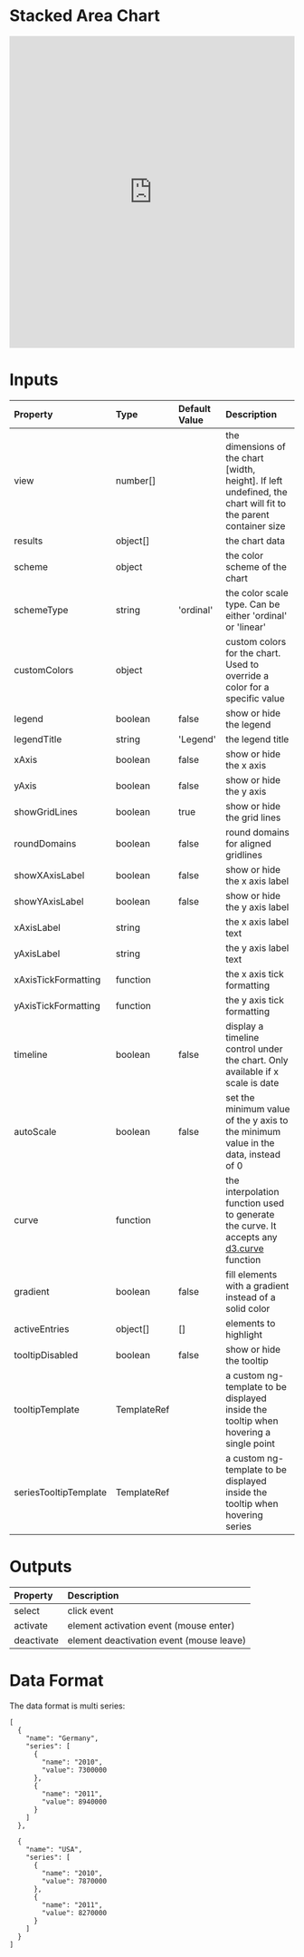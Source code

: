 # Stacked Area Chart

<iframe width="100%" height="550" frameborder="0" src="https://embed.plnkr.co/qQXu19QRUhPtIQoGd8ru?show=preview">
</iframe>

# Inputs

| Property              | Type        | Default Value | Description                                                                                                                      |
|:----------------------|:------------|:--------------|:---------------------------------------------------------------------------------------------------------------------------------|
| view                  | number[]    |               | the dimensions of the chart [width, height]. If left undefined, the chart will fit to the parent container size                  |
| results               | object[]    |               | the chart data                                                                                                                   |
| scheme                | object      |               | the color scheme of the chart                                                                                                    |
| schemeType            | string      | 'ordinal'     | the color scale type. Can be either 'ordinal' or 'linear'                                                                        |
| customColors          | object      |               | custom colors for the chart. Used to override a color for a specific value                                                       |
| legend                | boolean     | false         | show or hide the legend                                                                                                          |
| legendTitle           | string      | 'Legend'      | the legend title                                                                                                                 |
| xAxis                 | boolean     | false         | show or hide the x axis                                                                                                          |
| yAxis                 | boolean     | false         | show or hide the y axis                                                                                                          |
| showGridLines         | boolean     | true          | show or hide the grid lines                                                                                                      |
| roundDomains          | boolean     | false         | round domains for aligned gridlines                                                                                              |
| showXAxisLabel        | boolean     | false         | show or hide the x axis label                                                                                                    |
| showYAxisLabel        | boolean     | false         | show or hide the y axis label                                                                                                    |
| xAxisLabel            | string      |               | the x axis label text                                                                                                            |
| yAxisLabel            | string      |               | the y axis label text                                                                                                            |
| xAxisTickFormatting   | function    |               | the x axis tick formatting                                                                                                       |
| yAxisTickFormatting   | function    |               | the y axis tick formatting                                                                                                       |
| timeline              | boolean     | false         | display a timeline control under the chart. Only available if x scale is date                                                    |
| autoScale             | boolean     | false         | set the minimum value of the y axis to the minimum value in the data, instead of 0                                               |
| curve                 | function    |               | the interpolation function used to generate the curve. It accepts any [d3.curve](https://github.com/d3/d3-shape#curves) function |
| gradient              | boolean     | false         | fill elements with a gradient instead of a solid color                                                                           |
| activeEntries         | object[]    | []            | elements to highlight                                                                                                            |
| tooltipDisabled       | boolean     | false         | show or hide the tooltip                                                                                                         |
| tooltipTemplate       | TemplateRef |               | a custom ng-template to be displayed inside the tooltip when hovering a single point                                             |
| seriesTooltipTemplate | TemplateRef |               | a custom ng-template to be displayed inside the tooltip when hovering series                                                     |

# Outputs

| Property   | Description                              |
|:-----------|:-----------------------------------------|
| select     | click event                              |
| activate   | element activation event (mouse enter)   |
| deactivate | element deactivation event (mouse leave) |

# Data Format

The data format is multi series:

```
[
  {
    "name": "Germany",
    "series": [
      {
        "name": "2010",
        "value": 7300000
      },
      {
        "name": "2011",
        "value": 8940000
      }
    ]
  },

  {
    "name": "USA",
    "series": [
      {
        "name": "2010",
        "value": 7870000
      },
      {
        "name": "2011",
        "value": 8270000
      }
    ]
  }
]
```
